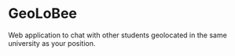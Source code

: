 GeoLoBee
====================

Web application to chat with other students geolocated in the same university as your position.
